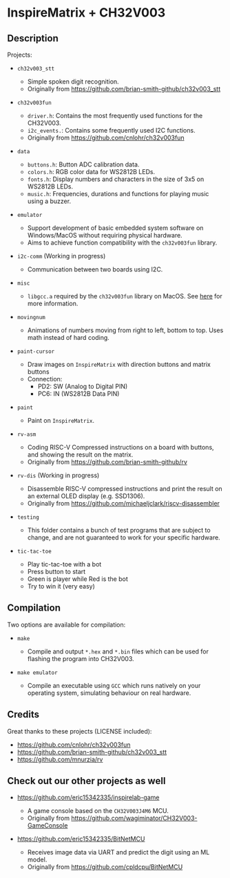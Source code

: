 # InspireMatrix + CH32V003

## Description

Projects:

* `ch32v003_stt`
  * Simple spoken digit recognition.
  * Originally from <https://github.com/brian-smith-github/ch32v003_stt>

* `ch32v003fun`
  * `driver.h`: Contains the most frequently used functions for the CH32V003.
  * `i2c_events.`: Contains some frequently used I2C functions.
  * Originally from <https://github.com/cnlohr/ch32v003fun>

* `data`
  * `buttons.h`: Button ADC calibration data.
  * `colors.h`: RGB color data for WS2812B LEDs.
  * `fonts.h`: Display numbers and characters in the size of 3x5 on WS2812B LEDs.
  * `music.h`: Frequencies, durations and functions for playing music using a buzzer.

* `emulator`
  * Support development of basic embedded system software on Windows/MacOS without requiring
  physical hardware.
  * Aims to achieve function compatibility with the `ch32v003fun` library.

* `i2c-comm` (Working in progress)
  * Communication between two boards using I2C.

* `misc`
  * `libgcc.a` required by the `ch32v003fun` library on MacOS. See [here](misc/README.md) for more information.

* `movingnum`
  * Animations of numbers moving from right to left, bottom to top. Uses math instead of hard coding.

* `paint-cursor`
  * Draw images on `InspireMatrix` with direction buttons and matrix buttons
  * Connection:
    * PD2: SW (Analog to Digital PIN)
    * PC6: IN (WS2812B Data PIN)

* `paint`
  * Paint on `InspireMatrix`.

* `rv-asm`
  * Coding RISC-V Compressed instructions on a board with buttons, and showing the result on the matrix.
  * Originally from <https://github.com/brian-smith-github/rv>

* `rv-dis` (Working in progress)
  * Disassemble RISC-V compressed instructions and print the result on an external OLED display (e.g. SSD1306).
  * Originally from <https://github.com/michaeljclark/riscv-disassembler>

* `testing`
  * This folder contains a bunch of test programs that are subject to change, and are not guaranteed to work for
  your specific hardware.

* `tic-tac-toe`
  * Play tic-tac-toe with a bot
  * Press button to start
  * Green is player while Red is the bot
  * Try to win it (very easy)

## Compilation

Two options are available for compilation:

* `make`
  * Compile and output `*.hex` and `*.bin` files which can be used for flashing the program into
  CH32V003.

* `make emulator`
  * Compile an executable using `GCC` which runs natively on your operating system, simulating behaviour on real hardware.

## Credits

Great thanks to these projects (LICENSE included):

* <https://github.com/cnlohr/ch32v003fun>
* <https://github.com/brian-smith-github/ch32v003_stt>
* <https://github.com/mnurzia/rv>

## Check out our other projects as well

* <https://github.com/eric15342335/inspirelab-game>
  * A game console based on the `CH32V003J4M6` MCU.
  * Originally from <https://github.com/wagiminator/CH32V003-GameConsole>

* <https://github.com/eric15342335/BitNetMCU>
  * Receives image data via UART and predict the digit using an ML model.
  * Originally from <https://github.com/cpldcpu/BitNetMCU>
